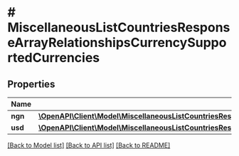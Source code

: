 # # MiscellaneousListCountriesResponseArrayRelationshipsCurrencySupportedCurrencies

## Properties

Name | Type | Description | Notes
------------ | ------------- | ------------- | -------------
**ngn** | [**\OpenAPI\Client\Model\MiscellaneousListCountriesResponseArrayRelationshipsCurrencySupportedCurrenciesNGN**](MiscellaneousListCountriesResponseArrayRelationshipsCurrencySupportedCurrenciesNGN.md) |  |
**usd** | [**\OpenAPI\Client\Model\MiscellaneousListCountriesResponseArrayRelationshipsCurrencySupportedCurrenciesUSD**](MiscellaneousListCountriesResponseArrayRelationshipsCurrencySupportedCurrenciesUSD.md) |  |

[[Back to Model list]](../../README.md#models) [[Back to API list]](../../README.md#endpoints) [[Back to README]](../../README.md)
